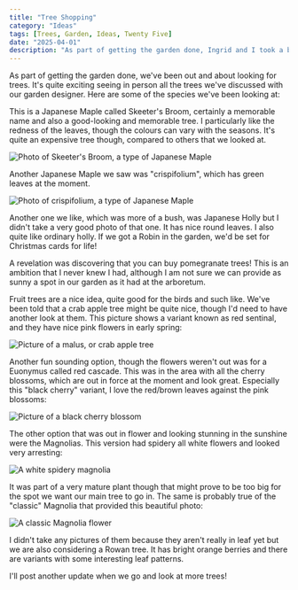 ```yaml
---
title: "Tree Shopping"
category: "Ideas"
tags: [Trees, Garden, Ideas, Twenty Five]
date: "2025-04-01"
description: "As part of getting the garden done, Ingrid and I took a brief trip to an arboretum."
---
```


As part of getting the garden done, we've been out and about looking for trees. It's quite exciting seeing in person all the trees we've discussed with our garden designer. Here are some of the species we've been looking at:

<!--more-->

This is a Japanese Maple called Skeeter's Broom, certainly a memorable name and also a good-looking and memorable tree. I particularly like the redness of the leaves, though the colours can vary with the seasons. It's quite an expensive tree though, compared to others that we looked at.

![Photo of Skeeter's Broom, a type of Japanese Maple](./images/Skeeters-broom.jpg)

Another Japanese Maple we saw was "crispifolium", which has green leaves at the moment.

![Photo of crispifolium, a type of Japanese Maple](./images/crispifolium.jpg)

Another one we like, which was more of a bush, was Japanese Holly but I didn't take a very good photo of that one. It has nice round leaves. I also quite like ordinary holly. If we got a Robin in the garden, we'd be set for Christmas cards for life!

A revelation was discovering that you can buy pomegranate trees! This is an ambition that I never knew I had, although I am not sure we can provide as sunny a spot in our garden as it had at the arboretum.

Fruit trees are a nice idea, quite good for the birds and such like. We've been told that a crab apple tree might be quite nice, though I'd need to have another look at them. This picture shows a variant known as red sentinal, and they have nice pink flowers in early spring:

![Picture of a malus, or crab apple tree](./images/crab-apple.jpg)

Another fun sounding option, though the flowers weren't out was for a Euonymus called red cascade. This was in the area with all the cherry blossoms, which are out in force at the moment and look great. Especially this "black cherry" variant, I love the red/brown leaves against the pink blossoms:

![Picture of a black cherry blossom](./images/black-cherry-blossom.jpg)

The other option that was out in flower and looking stunning in the sunshine were the Magnolias. This version had spidery all white flowers and looked very arresting:

![A white spidery magnolia](./images/white-spidery-magnolia.jpg)

It was part of a very mature plant though that might prove to be too big for the spot we want our main tree to go in. The same is probably true of the "classic" Magnolia that provided this beautiful photo:

![A classic Magnolia flower](./images/classic-magnolia.jpg)

I didn't take any pictures of them because they aren't really in leaf yet but we are also considering a Rowan tree. It has bright orange berries and there are variants with some interesting leaf patterns.

I'll post another update when we go and look at more trees!
